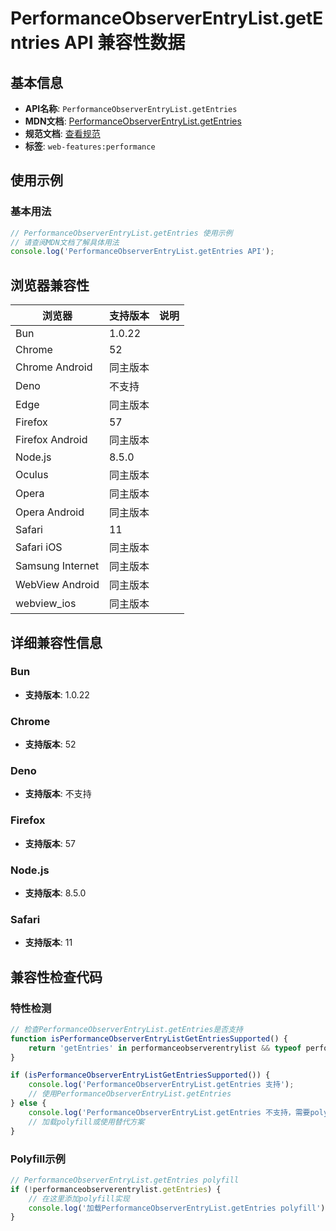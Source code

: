 # PerformanceObserverEntryList.getEntries API 兼容性数据

## 基本信息

- **API名称**: `PerformanceObserverEntryList.getEntries`
- **MDN文档**: [PerformanceObserverEntryList.getEntries](https://developer.mozilla.org/docs/Web/API/PerformanceObserverEntryList/getEntries)
- **规范文档**: [查看规范](https://w3c.github.io/performance-timeline/#dom-performanceobserverentrylist-getentries)
- **标签**: `web-features:performance`

## 使用示例

### 基本用法

```javascript
// PerformanceObserverEntryList.getEntries 使用示例
// 请查阅MDN文档了解具体用法
console.log('PerformanceObserverEntryList.getEntries API');
```

## 浏览器兼容性

| 浏览器 | 支持版本 | 说明 |
|--------|----------|------|
| Bun | 1.0.22 |  |
| Chrome | 52 |  |
| Chrome Android | 同主版本 |  |
| Deno | 不支持 |  |
| Edge | 同主版本 |  |
| Firefox | 57 |  |
| Firefox Android | 同主版本 |  |
| Node.js | 8.5.0 |  |
| Oculus | 同主版本 |  |
| Opera | 同主版本 |  |
| Opera Android | 同主版本 |  |
| Safari | 11 |  |
| Safari iOS | 同主版本 |  |
| Samsung Internet | 同主版本 |  |
| WebView Android | 同主版本 |  |
| webview_ios | 同主版本 |  |

## 详细兼容性信息

### Bun

- **支持版本**: 1.0.22

### Chrome

- **支持版本**: 52

### Deno

- **支持版本**: 不支持

### Firefox

- **支持版本**: 57

### Node.js

- **支持版本**: 8.5.0

### Safari

- **支持版本**: 11

## 兼容性检查代码

### 特性检测

```javascript
// 检查PerformanceObserverEntryList.getEntries是否支持
function isPerformanceObserverEntryListGetEntriesSupported() {
    return 'getEntries' in performanceobserverentrylist && typeof performanceobserverentrylist.getEntries === 'function';
}

if (isPerformanceObserverEntryListGetEntriesSupported()) {
    console.log('PerformanceObserverEntryList.getEntries 支持');
    // 使用PerformanceObserverEntryList.getEntries
} else {
    console.log('PerformanceObserverEntryList.getEntries 不支持，需要polyfill');
    // 加载polyfill或使用替代方案
}
```

### Polyfill示例

```javascript
// PerformanceObserverEntryList.getEntries polyfill
if (!performanceobserverentrylist.getEntries) {
    // 在这里添加polyfill实现
    console.log('加载PerformanceObserverEntryList.getEntries polyfill');
}
```

